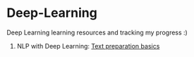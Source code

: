 # Deep-Learning
Deep Learning learning resources and tracking my progress :)

1. NLP with Deep Learning:
   [Text preparation basics](https://docs.google.com/document/d/1BIZB8h99gJ-nYwXigYFN5oTKsYTzdwlJsf8OOLtyKic/edit?usp=sharing)
